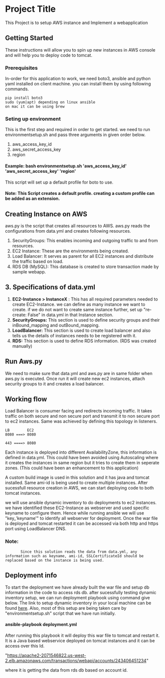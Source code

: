 # Project Title

This Project is to setup AWS instance and Implement a webapplication

## Getting Started

These instructions will allow you to spin up new instances in AWS console and will help you to deploy code to tomcat.

### Prerequisites

In-order for this application to work, we need boto3, ansible and python yaml installed on client machine.
you can install them by using following commands.

```
pip install boto3
sudo (yum|apt) depending on linux ansible
on mac it can be using brew
```
### Seting up environment
This is the first step and required in order to get started. we need to run environmentsetup.sh and pass three arguments in given order below.
1. aws_access_key_id
2. aws_secret_access_key
3. region

#### Example:  bash environmentsetup.sh 'aws_access_key_id' 'aws_secret_access_key' 'region'

This script will set up a default profile for boto to use.

#### Note: This Script creates a default profile. creating a custom profile can be added as an extension.

## Creating Instance on AWS
aws.py is the script that creates all resources to AWS. aws.py reads the configurations from data.yml and creates following resources.

1. SecurityGroups: This enables incoming and outgoing traffic to and from resources.
2. EC2 Instance: These are the environments being created.
3. Load Balancer: It serves as parent for all EC2 instances and distribute the traffic based on load.
4. RDS DB (MySQL): This database is created to store transaction made by sample webapp.

## 3. Specifications of data.yml

1. **EC2-Instance > InstanceX** : This has all required parameters needed to create EC2-Instance. we can define as many instance we want to create.
if we do not want to create same instance further, set up "re-create: False" in data.yml in that Instance section.
2. **SecurityGroups:** This section is used to define security groups and their inBound_mapping and outBound_mapping.
3. **LoadBalancer:** This section is used to create load balancer and also tells us the details of instances needs to be registered with it.
4. **RDS:** This section is used to define RDS information. (RDS was created manually)


## Run Aws.py
  We need to make sure that data.yml and aws.py are in same folder when aws.py is executed. Once run it will create new ec2 instances, attach security groups to it and creates a load balancer.

  ## Working flow

  Load Balancer is consumer facing and redirects incoming traffic. It takes traffic on both secure and non secure port and transmit it to non secure port to ec2
  instances. Same was achieved by defining this topology in listeners.

    LB        EC2
    8080 ===> 8080

    443 ====> 8080

  Each instance is deployed into different AvailabilityZone, this information is defined in data.yml.
  This could have been avoided using Autoscaling where it creates the instances in same region but it tries to create them in seperate zones. (This could have been an enhancement to this application)

  A custom build image is used in this solution and it has java and tomcat installed. Same ami-id is being used to create multiple instances.
  After sucessfull resource creation in AWS, we can start deploying code to both tomcat instances.

  we will use ansible dynamic inventory to do deployments to ec2 instances. we have identified these EC2-Instance as webserver and used specific keyname to configure them. Hence while running ansible we will use "key_'keyname'" to identify all webserver for deployment.
  Once the war file is deployed and tomcat restarted it can be accessed via both http and https port using LoadBalancer DNS.

  ### Note:
           Since this solution reads the data from data.yml, any information such as keyname, ami-id, SSLCertificateId should be replaced based on the instance is being used.

## Deployment info

To start the deployment we have already built the war file and setup db information in the code to access rds db.
after sucessfully testing dynamic inventory setup, we can run deployment playbook using command give below.
The link to setup dynamic inventory in your local machine can be found [here](https://aws.amazon.com/blogs/apn/getting-started-with-ansible-and-dynamic-amazon-ec2-inventory-management/).
Also, most of this setup are being taken care by "environmentsetup.sh" script that we have run initially.

 #### ansible-playbook deployment.yml

After running this playbook it will deploy this war file to tomcat and restart it.
It is a Java based webservice deployed on tomcat instances and it can be access over this Id.

"https://apache2-2071546822.us-west-2.elb.amazonaws.com/transactions/webapi/accounts/243406451234"

where it is getting the data from rds db based on account id.
